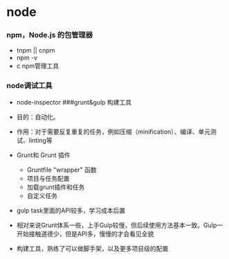 # node
### npm，Node.js 的包管理器
- tnpm || cnpm
- npm -v
- c npm管理工具
### node调试工具
- node-inspector
###grunt&gulp 构建工具


- 目的：自动化。
- 作用：对于需要反复重复的任务，例如压缩（minification）、编译、单元测试、linting等 
-  Grunt和 Grunt 插件 
	-  Gruntfile "wrapper" 函数 
	- 项目与任务配置 
	- 加载grunt插件和任务 
	- 自定义任务 
	
- gulp task里面的API较多，学习成本后置
- 相对来说Grunt体系一些，上手Gulp较慢，但后续使用方法基本一致。Gulp一开始接触道德少，但是API多，慢慢的才会看见全貌
- 构建工具，熟练了可以做脚手架，以及更多项目级的配置
